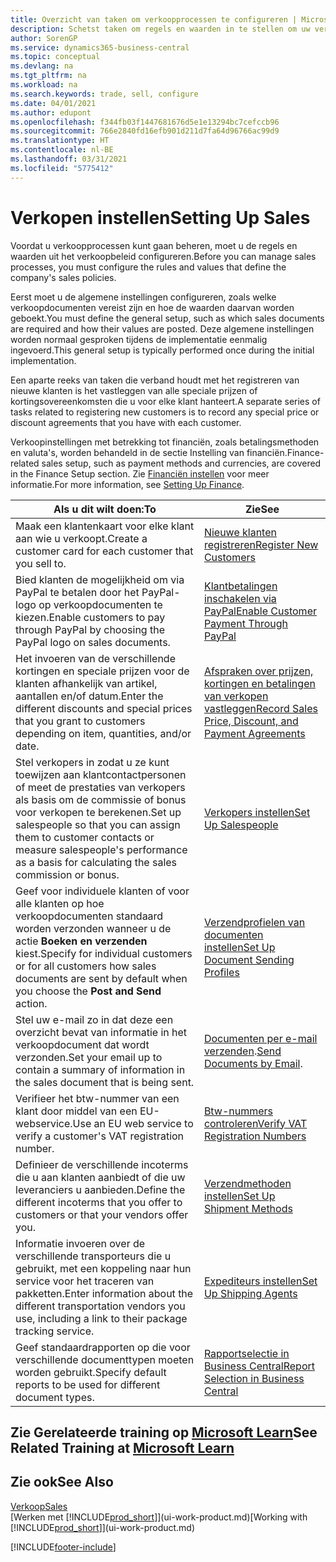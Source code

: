 ```yaml
---
title: Overzicht van taken om verkoopprocessen te configureren | Microsoft Docs
description: Schetst taken om regels en waarden in te stellen om uw verkoopbeleid en -processen te definiëren.
author: SorenGP
ms.service: dynamics365-business-central
ms.topic: conceptual
ms.devlang: na
ms.tgt_pltfrm: na
ms.workload: na
ms.search.keywords: trade, sell, configure
ms.date: 04/01/2021
ms.author: edupont
ms.openlocfilehash: f344fb03f1447681676d5e1e13294bc7cefccb96
ms.sourcegitcommit: 766e2840fd16efb901d211d7fa64d96766ac99d9
ms.translationtype: HT
ms.contentlocale: nl-BE
ms.lasthandoff: 03/31/2021
ms.locfileid: "5775412"
---
```

# <a name="setting-up-sales"></a><span data-ttu-id="e1329-103">Verkopen instellen</span><span class="sxs-lookup"><span data-stu-id="e1329-103">Setting Up Sales</span></span>
<span data-ttu-id="e1329-104">Voordat u verkoopprocessen kunt gaan beheren, moet u de regels en waarden uit het verkoopbeleid configureren.</span><span class="sxs-lookup"><span data-stu-id="e1329-104">Before you can manage sales processes, you must configure the rules and values that define the company's sales policies.</span></span>

<span data-ttu-id="e1329-105">Eerst moet u de algemene instellingen configureren, zoals welke verkoopdocumenten vereist zijn en hoe de waarden daarvan worden geboekt.</span><span class="sxs-lookup"><span data-stu-id="e1329-105">You must define the general setup, such as which sales documents are required and how their values are posted.</span></span> <span data-ttu-id="e1329-106">Deze algemene instellingen worden normaal gesproken tijdens de implementatie eenmalig ingevoerd.</span><span class="sxs-lookup"><span data-stu-id="e1329-106">This general setup is typically performed once during the initial implementation.</span></span>

<span data-ttu-id="e1329-107">Een aparte reeks van taken die verband houdt met het registreren van nieuwe klanten is het vastleggen van alle speciale prijzen of kortingsovereenkomsten die u voor elke klant hanteert.</span><span class="sxs-lookup"><span data-stu-id="e1329-107">A separate series of tasks related to registering new customers is to record any special price or discount agreements that you have with each customer.</span></span>

<span data-ttu-id="e1329-108">Verkoopinstellingen met betrekking tot financiën, zoals betalingsmethoden en valuta's, worden behandeld in de sectie Instelling van financiën.</span><span class="sxs-lookup"><span data-stu-id="e1329-108">Finance-related sales setup, such as payment methods and currencies, are covered in the Finance Setup section.</span></span> <span data-ttu-id="e1329-109">Zie [Financiën instellen](finance-setup-finance.md) voor meer informatie.</span><span class="sxs-lookup"><span data-stu-id="e1329-109">For more information, see [Setting Up Finance](finance-setup-finance.md).</span></span>

| <span data-ttu-id="e1329-110">Als u dit wilt doen:</span><span class="sxs-lookup"><span data-stu-id="e1329-110">To</span></span> | <span data-ttu-id="e1329-111">Zie</span><span class="sxs-lookup"><span data-stu-id="e1329-111">See</span></span> |
| --- | --- |
| <span data-ttu-id="e1329-112">Maak een klantenkaart voor elke klant aan wie u verkoopt.</span><span class="sxs-lookup"><span data-stu-id="e1329-112">Create a customer card for each customer that you sell to.</span></span> |[<span data-ttu-id="e1329-113">Nieuwe klanten registreren</span><span class="sxs-lookup"><span data-stu-id="e1329-113">Register New Customers</span></span>](sales-how-register-new-customers.md) |
| <span data-ttu-id="e1329-114">Bied klanten de mogelijkheid om via PayPal te betalen door het PayPal-logo op verkoopdocumenten te kiezen.</span><span class="sxs-lookup"><span data-stu-id="e1329-114">Enable customers to pay through PayPal by choosing the PayPal logo on sales documents.</span></span> |[<span data-ttu-id="e1329-115">Klantbetalingen inschakelen via PayPal</span><span class="sxs-lookup"><span data-stu-id="e1329-115">Enable Customer Payment Through PayPal</span></span>](sales-how-enable-payment-service-extensions.md) |
| <span data-ttu-id="e1329-116">Het invoeren van de verschillende kortingen en speciale prijzen voor de klanten afhankelijk van artikel, aantallen en/of datum.</span><span class="sxs-lookup"><span data-stu-id="e1329-116">Enter the different discounts and special prices that you grant to customers depending on item, quantities, and/or date.</span></span> |[<span data-ttu-id="e1329-117">Afspraken over prijzen, kortingen en betalingen van verkopen vastleggen</span><span class="sxs-lookup"><span data-stu-id="e1329-117">Record Sales Price, Discount, and Payment Agreements</span></span>](sales-how-record-sales-price-discount-payment-agreements.md) |
| <span data-ttu-id="e1329-118">Stel verkopers in zodat u ze kunt toewijzen aan klantcontactpersonen of meet de prestaties van verkopers als basis om de commissie of bonus voor verkopen te berekenen.</span><span class="sxs-lookup"><span data-stu-id="e1329-118">Set up salespeople so that you can assign them to customer contacts or measure salespeople's performance as a basis for calculating the sales commission or bonus.</span></span> |[<span data-ttu-id="e1329-119">Verkopers instellen</span><span class="sxs-lookup"><span data-stu-id="e1329-119">Set Up Salespeople</span></span>](sales-how-setup-salespeople.md) |
| <span data-ttu-id="e1329-120">Geef voor individuele klanten of voor alle klanten op hoe verkoopdocumenten standaard worden verzonden wanneer u de actie **Boeken en verzenden** kiest.</span><span class="sxs-lookup"><span data-stu-id="e1329-120">Specify for individual customers or for all customers how sales documents are sent by default when you choose the **Post and Send** action.</span></span> |[<span data-ttu-id="e1329-121">Verzendprofielen van documenten instellen</span><span class="sxs-lookup"><span data-stu-id="e1329-121">Set Up Document Sending Profiles</span></span>](sales-how-setup-document-send-profiles.md) |
| <span data-ttu-id="e1329-122">Stel uw e-mail zo in dat deze een overzicht bevat van informatie in het verkoopdocument dat wordt verzonden.</span><span class="sxs-lookup"><span data-stu-id="e1329-122">Set your email up to contain a summary of information in the sales document that is being sent.</span></span> |<span data-ttu-id="e1329-123">[Documenten per e-mail verzenden](ui-how-send-documents-email.md).</span><span class="sxs-lookup"><span data-stu-id="e1329-123">[Send Documents by Email](ui-how-send-documents-email.md).</span></span> |
|<span data-ttu-id="e1329-124">Verifieer het btw-nummer van een klant door middel van een EU-webservice.</span><span class="sxs-lookup"><span data-stu-id="e1329-124">Use an EU web service to verify a customer's VAT registration number.</span></span>|[<span data-ttu-id="e1329-125">Btw-nummers controleren</span><span class="sxs-lookup"><span data-stu-id="e1329-125">Verify VAT Registration Numbers</span></span>](finance-setup-vat.md)|
|<span data-ttu-id="e1329-126">Definieer de verschillende incoterms die u aan klanten aanbiedt of die uw leveranciers u aanbieden.</span><span class="sxs-lookup"><span data-stu-id="e1329-126">Define the different incoterms that you offer to customers or that your vendors offer you.</span></span>|[<span data-ttu-id="e1329-127">Verzendmethoden instellen</span><span class="sxs-lookup"><span data-stu-id="e1329-127">Set Up Shipment Methods</span></span>](sales-how-set-up-shipment-methods.md)|
|<span data-ttu-id="e1329-128">Informatie invoeren over de verschillende transporteurs die u gebruikt, met een koppeling naar hun service voor het traceren van pakketten.</span><span class="sxs-lookup"><span data-stu-id="e1329-128">Enter information about the different transportation vendors you use, including a link to their package tracking service.</span></span>|[<span data-ttu-id="e1329-129">Expediteurs instellen</span><span class="sxs-lookup"><span data-stu-id="e1329-129">Set Up Shipping Agents</span></span>](sales-how-to-set-up-shipping-agents.md)|
|<span data-ttu-id="e1329-130">Geef standaardrapporten op die voor verschillende documenttypen moeten worden gebruikt.</span><span class="sxs-lookup"><span data-stu-id="e1329-130">Specify default reports to be used for different document types.</span></span>|[<span data-ttu-id="e1329-131">Rapportselectie in Business Central</span><span class="sxs-lookup"><span data-stu-id="e1329-131">Report Selection in Business Central</span></span>](across-report-selections.md)|

## <a name="see-related-training-at-microsoft-learn"></a><span data-ttu-id="e1329-132">Zie Gerelateerde training op [Microsoft Learn](/learn/paths/trade-get-started-dynamics-365-business-central/)</span><span class="sxs-lookup"><span data-stu-id="e1329-132">See Related Training at [Microsoft Learn](/learn/paths/trade-get-started-dynamics-365-business-central/)</span></span>

## <a name="see-also"></a><span data-ttu-id="e1329-133">Zie ook</span><span class="sxs-lookup"><span data-stu-id="e1329-133">See Also</span></span>
[<span data-ttu-id="e1329-134">Verkoop</span><span class="sxs-lookup"><span data-stu-id="e1329-134">Sales</span></span>](sales-manage-sales.md)  
<span data-ttu-id="e1329-135">[Werken met [!INCLUDE[prod_short](includes/prod_short.md)]](ui-work-product.md)</span><span class="sxs-lookup"><span data-stu-id="e1329-135">[Working with [!INCLUDE[prod_short](includes/prod_short.md)]](ui-work-product.md)</span></span>


[!INCLUDE[footer-include](includes/footer-banner.md)]